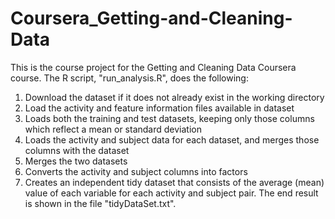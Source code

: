 # Coursera_Getting-and-Cleaning-Data
This is the course project for the Getting and Cleaning Data Coursera course. The R script, "run_analysis.R", does the following:

1. Download the dataset if it does not already exist in the working directory
2. Load the activity and feature information files available in dataset
3. Loads both the training and test datasets, keeping only those columns which reflect a mean or standard deviation
4. Loads the activity and subject data for each dataset, and merges those columns with the dataset
5. Merges the two datasets
6. Converts the activity and subject columns into factors
7. Creates an independent tidy dataset that consists of the average (mean) value of each variable for each activity and subject pair.
The end result is shown in the file "tidyDataSet.txt".
